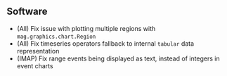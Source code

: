 ## Software

- (All) Fix issue with plotting multiple regions with `mag.graphics.chart.Region`
- (All) Fix timeseries operators fallback to internal `tabular` data representation
- (IMAP) Fix range events being displayed as text, instead of integers in event charts
